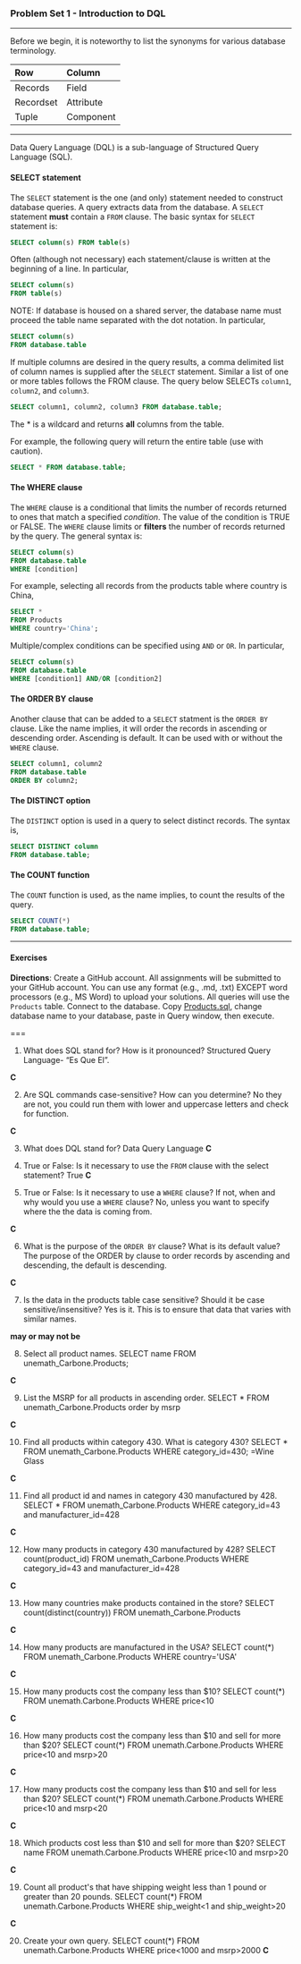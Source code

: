 ### Problem Set 1 - Introduction to DQL 
---

Before we begin, it is noteworthy to list the synonyms for various database terminology.  

|Row |Column   | 
|:--- |:---- |
|Records  | Field |
| Recordset | Attribute |
|Tuple | Component  |

---

Data Query Language (DQL) is a sub-language of Structured Query Language (SQL).  

#### SELECT statement

The `SELECT` statement is the one (and only) statement needed to construct database queries.  A query extracts data from the database.  A `SELECT` statement **must** contain a `FROM` clause.  The basic syntax for `SELECT` statement is:

```SQL
SELECT column(s) FROM table(s)
```

Often (although not necessary) each statement/clause is written at the beginning of a line.  In particular, 

```SQL
SELECT column(s) 
FROM table(s)
```

NOTE: If database is housed on a shared server, the database name must proceed the table name separated with the dot notation.  In particular, 

```SQL
SELECT column(s) 
FROM database.table
```

If multiple columns are desired in the query results, a comma delimited list of column names is supplied after the `SELECT` statement. Similar a list of one or more tables follows the FROM clause.   The query below SELECTs `column1`, `column2`, and `column3`. 


```SQL
SELECT column1, column2, column3 FROM database.table;
```



The * is a wildcard and returns **all** columns from the table.  

For example, the following query will return the entire table (use with caution).

```SQL
SELECT * FROM database.table;
```


#### The WHERE clause

The `WHERE` clause is a conditional that limits the number of records returned to ones that match a specified *condition*.  The value of the condition is TRUE or FALSE.  The `WHERE` clause limits or **filters** the number of records returned by the query. The general syntax is:

```SQL
SELECT column(s)
FROM database.table
WHERE [condition]
```
For example, selecting all records from the products table where country is China, 

```SQL
SELECT *
FROM Products
WHERE country='China';
```


Multiple/complex conditions can be specified using `AND` or `OR`.  In particular,

```SQL
SELECT column(s)
FROM database.table
WHERE [condition1] AND/OR [condition2]
```


#### The ORDER BY clause

Another clause that can be added to a `SELECT` statment is the `ORDER BY` clause.  Like the name implies, it will order the records in ascending or descending order.  Ascending is default.  It can be used with or without the `WHERE` clause.  

```SQL
SELECT column1, column2
FROM database.table
ORDER BY column2;
```

#### The DISTINCT option

The `DISTINCT` option is used in a query to select distinct records.  The syntax is, 

```SQL
SELECT DISTINCT column
FROM database.table;
```



#### The COUNT function

The `COUNT` function is used, as the name implies, to count the results of the query.    

```SQL
SELECT COUNT(*)
FROM database.table;
```

---

#### Exercises

**Directions**: Create a GitHub account.  All assignments will be submitted to your GitHub account.  You can use any format (e.g., .md, .txt) EXCEPT word processors (e.g., MS Word) to upload your solutions.  All queries will use the `Products` table.  Connect to the database.  Copy [Products.sql](https://github.com/jamesquinlan/mat301/tree/master/products), change database name to your database, paste in Query window, then execute.

===

1. What does SQL stand for?  How is it pronounced?
Structured Query Language- “Es Que El”.

  __C__



2. Are SQL commands case-sensitive?  How can you determine? 
No they are not, you could run them with lower and uppercase letters and check for function.

  __C__


3. What does DQL stand for?
Data Query Language
  __C__

4. True or False:  Is it necessary to use the `FROM` clause with the select statement? 
True
  __C__


5. True or False:  Is it necessary to use a `WHERE` clause?  If not, when and why would you use a `WHERE` clause?
No, unless you want to specify where the the data is coming from.

  __C__



6. What is the purpose of the `ORDER BY` clause?  What is its default value?  
The purpose of the ORDER by clause to order records by ascending and descending, the default is descending.

  __C__



7. Is the data in the products table case sensitive?  Should it be case sensitive/insensitive? 
Yes is it. This is to ensure that data that varies with similar names. 

  __may or may not be__


8. Select all product names.
SELECT name FROM unemath_Carbone.Products;

  __C__



9. List the MSRP for all products in ascending order.
SELECT * FROM unemath_Carbone.Products order by msrp

  __C__


10. Find all products within  category 430.  What is category 430?
SELECT * FROM unemath_Carbone.Products WHERE category_id=430; =Wine Glass

  __C__



11. Find all product id and names in category 430 manufactured by 428.
SELECT * FROM unemath_Carbone.Products WHERE category_id=43 and manufacturer_id=428


  __C__


12. How many products in category 430 manufactured by 428?
SELECT count(product_id) FROM unemath_Carbone.Products WHERE category_id=43 and manufacturer_id=428


  __C__



13. How many countries make products contained in the store?
SELECT count(distinct(country)) FROM unemath_Carbone.Products

  __C__



14. How many products are manufactured in the USA?
SELECT count(*) FROM unemath_Carbone.Products WHERE country='USA'

  __C__



15. How many products cost the company less than $10?
SELECT count(*) FROM unemath.Carbone.Products WHERE price<10

  __C__



16. How many products cost the company less than $10 and sell for more than $20?
SELECT count(*) FROM unemath.Carbone.Products WHERE price<10 and msrp>20

  __C__



17. How many products cost the company less than $10 and sell for less than $20?
SELECT count(*) FROM unemath.Carbone.Products WHERE price<10 and msrp<20

  __C__



18. Which products cost less than $10 and sell for more than $20?
SELECT name FROM unemath.Carbone.Products WHERE price<10 and msrp>20

  __C__



19. Count all product's that have shipping weight less than 1 pound or greater than 20 pounds.
SELECT count(*) FROM unemath.Carbone.Products WHERE ship_weight<1 and ship_weight>20

  __C__


20. Create your own query.
SELECT count(*) FROM unemath.Carbone.Products WHERE price<1000 and msrp>2000
  __C__

